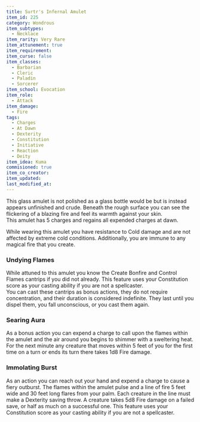 ```yaml
---
title: Surtr's Infernal Amulet
item_id: 225
category: Wondrous
item_subtypes: 
  - Necklace
item_rarity: Very Rare
item_attunement: true
item_requirement: 
item_curse: false
item_classes: 
  - Barbarian
  - Cleric
  - Paladin
  - Sorcerer
item_school: Evocation
item_role: 
  - Attack
item_damage: 
  - Fire
tags:
  - Charges
  - At Dawn
  - Dexterity
  - Constitution
  - Initiative
  - Reaction
  - Deity
item_idea: Kuma
commisioned: true
item_co_creator: 
item_updated: 
last_modified_at: 
---
```


This glass amulet is not polished as a glass bottle would be but is instead appears unfinished and crude. Beneath the rough surface you can see the flickering of a blazing fire and feel its warmth against your skin.  
This amulet has 5 charges and regains all expended charges at dawn.  

While wearing this amulet you have resistance to Cold damage and are not affected by extreme cold conditions. Additionally, you are immune to any magical fire that you create.

### Undying Flames

While attuned to this amulet you know the <magic-spell>Create Bonfire</magic-spell> and <magic-spell>Control Flames</magic-spell> cantrips if you did not already. This feature uses your Constitution score as your casting ability if you are not a spellcaster.  
You can cast these cantrips as bonus actions, they do not require concentration, and their duration is considered indefinite. They last until you dispel them, you fall unconscious, or you cast them again.

### Searing Aura

As a bonus action you can expend a charge to call upon the flames within the amulet and the air around you begins to shimmer with a sweltering heat. For the next minute any creature that moves within 5 feet of you for the first time on a turn or ends its turn there takes 1d8 Fire damage.

### Immolating Burst

As an action you can reach out your hand and expend a charge to cause a fiery outburst. The flames within the amulet pulse and a line of fire 5 feet wide and 30 feet long flares from your palm. Each creature in the line must make a Dexterity saving throw. A creature takes 5d8 Fire damage on a failed save, or half as much on a successful one. This feature uses your Constitution score as your casting ability if you are not a spellcaster.
